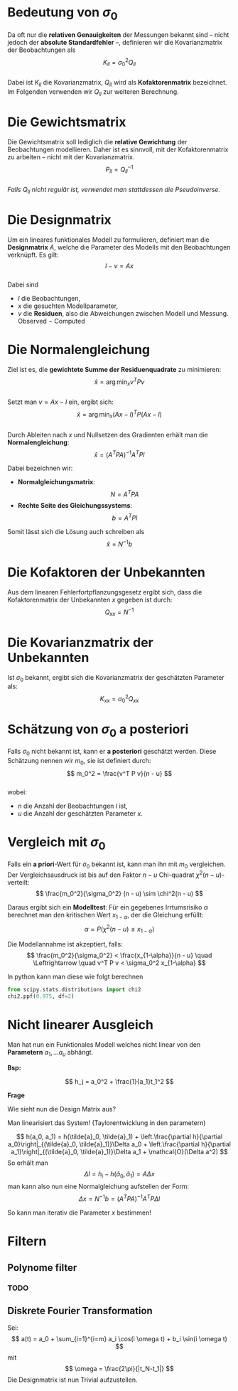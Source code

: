 # Bedeutung von $\sigma_0$

Da oft nur die **relativen Genauigkeiten** der Messungen bekannt sind – nicht jedoch der **absolute Standardfehler** –, definieren wir die Kovarianzmatrix der Beobachtungen als  
$$
K_{ll} = \sigma_0^2 Q_{ll}
$$  
Dabei ist $K_{ll}$ die Kovarianzmatrix, $Q_{ll}$ wird als **Kofaktorenmatrix** bezeichnet. Im Folgenden verwenden wir $Q_{ll}$ zur weiteren Berechnung.

# Die Gewichtsmatrix

Die Gewichtsmatrix soll lediglich die **relative Gewichtung** der Beobachtungen modellieren. Daher ist es sinnvoll, mit der Kofaktorenmatrix zu arbeiten – nicht mit der Kovarianzmatrix.  
$$
P_{ll} = Q_{ll}^{-1}
$$  
*Falls $Q_{ll}$ nicht regulär ist, verwendet man stattdessen die Pseudoinverse.*

# Die Designmatrix

Um ein lineares funktionales Modell zu formulieren, definiert man die **Designmatrix** $A$, welche die Parameter des Modells mit den Beobachtungen verknüpft. Es gilt:  
$$
l - v = A x
$$  
Dabei sind  
- $l$ die Beobachtungen,  
- $x$ die gesuchten Modellparameter,  
- $v$ die **Residuen**, also die Abweichungen zwischen Modell und Messung. Observed $-$ Computed

# Die Normalengleichung

Ziel ist es, die **gewichtete Summe der Residuenquadrate** zu minimieren:  
$$
\hat{x} = \arg \min_x v^T P v
$$  
Setzt man $v = A x - l$ ein, ergibt sich:  
$$
\hat{x} = \arg \min_x (A x - l)^T P (A x - l)
$$  
Durch Ableiten nach $x$ und Nullsetzen des Gradienten erhält man die **Normalengleichung**:  
$$
\hat{x} = (A^T P A)^{-1} A^T P l
$$

Dabei bezeichnen wir:
- **Normalgleichungsmatrix**:  
  $$
  N = A^T P A
  $$
- **Rechte Seite des Gleichungssystems**:  
  $$
  b = A^T P l
  $$


Somit lässt sich die Lösung auch schreiben als  
$$
\hat{x} = N^{-1} b
$$

# Die Kofaktoren der Unbekannten

Aus dem linearen Fehlerfortpflanzungsgesetz ergibt sich, dass die Kofaktorenmatrix der Unbekannten $x$ gegeben ist durch:  
$$
Q_{xx} = N^{-1}
$$

# Die Kovarianzmatrix der Unbekannten

Ist $\sigma_0$ bekannt, ergibt sich die Kovarianzmatrix der geschätzten Parameter als:  
$$
K_{xx} = \sigma_0^2 Q_{xx}
$$

# Schätzung von $\sigma_0$ a posteriori

Falls $\sigma_0$ nicht bekannt ist, kann er **a posteriori** geschätzt werden. Diese Schätzung nennen wir $m_0$, sie ist definiert durch:  
$$
m_0^2 = \frac{v^T P v}{n - u}
$$  
wobei:
- $n$ die Anzahl der Beobachtungen $l$ ist,  
- $u$ die Anzahl der geschätzten Parameter $x$.

# Vergleich mit $\sigma_0$

Falls ein **a priori**-Wert für $\sigma_0$ bekannt ist, kann man ihn mit $m_0$ vergleichen. Der Vergleichsausdruck ist bis auf den Faktor $n - u$ Chi-quadrat $\chi^2(n - u)$-verteilt:
$$
\frac{m_0^2}{\sigma_0^2} (n - u) \sim \chi^2(n - u)
$$

Daraus ergibt sich ein **Modelltest**: Für ein gegebenes Irrtumsrisiko $\alpha$ berechnet man den kritischen Wert $x_{1-\alpha}$, der die Gleichung erfüllt:
$$
\alpha = P(\chi^2(n - u) \leq x_{1-\alpha})
$$

Die Modellannahme ist akzeptiert, falls:
$$
\frac{m_0^2}{\sigma_0^2} < \frac{x_{1-\alpha}}{n - u}  
\quad \Leftrightarrow \quad  
v^T P v < \sigma_0^2 x_{1-\alpha}
$$

In python kann man diese wie folgt berechnen
```python
from scipy.stats.distributions import chi2
chi2.ppf(0.975, df=2)
```


# Nicht linearer Ausgleich

Man hat nun ein Funktionales Modell welches nicht linear von den **Parametern** $a_1, \dots a_u$ abhängt.

**Bsp:**

$$
h_j = a_0^2 + \frac{1}{a_1}t_1^2
$$

**Frage**

Wie sieht nun die Design Matrix aus?

Man linearisiert das System! (Taylorentwicklung in den parametern)

$$
h(a_0, a_1) = h(\tilde{a}_0, \tilde{a}_1) + \left.\frac{\partial h}{\partial a_0}\right|_{(\tilde{a}_0, \tilde{a}_1)}\Delta a_0 + \left.\frac{\partial h}{\partial a_1}\right|_{(\tilde{a}_0, \tilde{a}_1)}\Delta a_1 + \mathcal{O}(\Delta a^2)
$$
So erhält man
$$
\Delta l = h_i-h(\tilde{a}_0, \tilde{a}_1) = A \Delta x
$$
man kann also nun eine Normalgleichung aufstellen der Form:
$$
\Delta x = N^{-1} b = (A^T P A)^{-1} A^T P \Delta l
$$

So kann man iterativ die Parameter $x$ bestimmen!



# Filtern

## Polynome filter
### TODO

## Diskrete Fourier Transformation
Sei:
$$
a(t) = a_0 + \sum_{i=1}^{i=m} a_i \cos(i \omega t) + b_i \sin(i \omega t)
$$
mit
$$
\omega = \frac{2\pi}{|t_N-t_1|}
$$
Die Designmatrix ist nun Trivial aufzustellen.